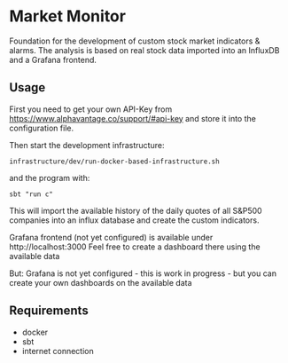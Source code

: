 Market Monitor
==============

Foundation for the development of custom stock market indicators & alarms.
The analysis is based on real stock data imported into an InfluxDB and a Grafana frontend.

Usage
-----
First you need to get your own API-Key from https://www.alphavantage.co/support/#api-key and store it into the configuration file.

Then start the development infrastructure:

    infrastructure/dev/run-docker-based-infrastructure.sh

and the program with:

    sbt "run c"
This will import the available history of the daily quotes of all S&P500 companies into an influx database and create the custom indicators.  

Grafana frontend (not yet configured) is available under http://localhost:3000
Feel free to create a dashboard there using the available data

But: Grafana is not yet configured - this is work in progress - but you can create your own dashboards on the available data
 
Requirements
------------
- docker
- sbt
- internet connection 

